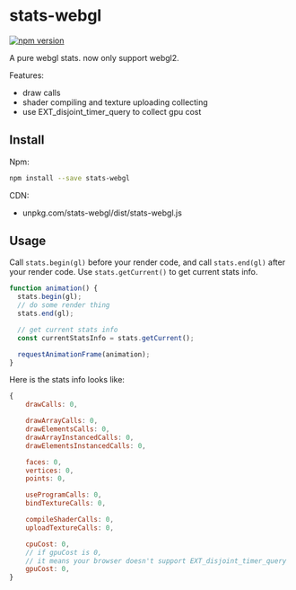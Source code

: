 # stats-webgl

[![npm version](https://badge.fury.io/js/stats-webgl.svg)](https://badge.fury.io/js/stats-webgl)

A pure webgl stats. now only support webgl2.

Features:

- draw calls
- shader compiling and texture uploading collecting
- use EXT_disjoint_timer_query to collect gpu cost

## Install

Npm:

```bash
npm install --save stats-webgl
```

CDN:

* unpkg.com/stats-webgl/dist/stats-webgl.js

## Usage

Call `stats.begin(gl)` before your render code, and call `stats.end(gl)` after your render code. Use `stats.getCurrent()` to get current stats info.

```js
function animation() {
  stats.begin(gl);
  // do some render thing
  stats.end(gl);

  // get current stats info
  const currentStatsInfo = stats.getCurrent();

  requestAnimationFrame(animation);
}
```

Here is the stats info looks like:

```js
{
    drawCalls: 0,

    drawArrayCalls: 0,
    drawElementsCalls: 0,
    drawArrayInstancedCalls: 0,
    drawElementsInstancedCalls: 0,

    faces: 0,
    vertices: 0,
    points: 0,

    useProgramCalls: 0,
    bindTextureCalls: 0,

    compileShaderCalls: 0,
    uploadTextureCalls: 0,

    cpuCost: 0,
    // if gpuCost is 0, 
    // it means your browser doesn't support EXT_disjoint_timer_query
    gpuCost: 0, 
}
```

